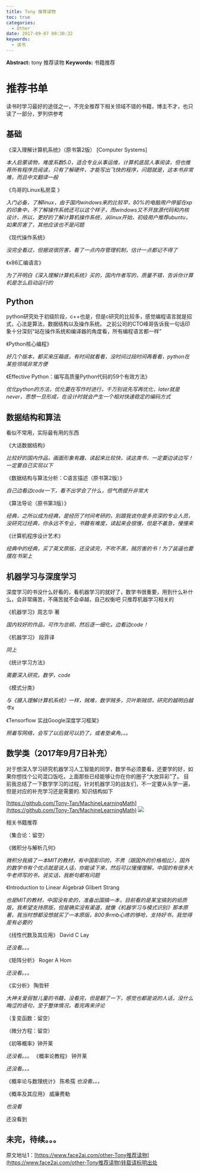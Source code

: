 ```yaml
---
title: Tony 推荐读物
toc: true
categories:
  - Other
date: 2017-09-07 09:30:32
keywords:
  - 读书
---
```

**Abstract:** tony 推荐读物
**Keywords:** 书籍推荐
<!--more-->
# 推荐书单
读书时学习最好的途径之一，不完全推荐下相关领域不错的书籍，博主不才，也只读了一部分，罗列供参考

## 基础
《深入理解计算机系统》（原书第2版） [Computer Systems]

*本人启蒙读物，难度系数5.0，适合专业从事运维，计算机底层人事阅读，但也推荐所有程序员阅读，只有了解硬件，才能写出飞快的程序，问题就是，这本书非常难，而且中文翻译一般*

《鸟哥的Linux私房菜 》

*入门必备，了解linux，由于国内windows来的比较早，80%的电脑用户停留在xp的印象中，不了解操作系统还可以这个样子，而windows又不开放源代码和内核设计，所以，更好的了解计算机操作系统，从linux开始，初级用户推荐ubuntu，如果厉害了，其他应该也不是问题*

《现代操作系统》

*没完全看过，但据说很厉害，看了一点内存管理机制，估计一点都记不得了*

《x86汇编语言》

*为了开明白《深入理解计算机系统》买的，国内作者写的，质量不错，告诉你计算机是怎么启动运行的*


##  Python

python研究处于初级阶段，c++也是，但是c研究的比较多，感觉编程语言就是招式，心法是算法，数据结构以及操作系统。
之前公司的CTO峰哥告诉我一句话印象十分深刻“站在操作系统和编译器的角度看，所有编程语言都一样”

《Python核心编程》

*好几个版本，都买来压箱底，有时间就看看，没时间过段时间再看看，python在某些领域非常方便*

《Effective Python：编写高质量Python代码的59个有效方法》

*优化python的方法，优化要在写作时进行，千万别说先写再优化，later就是never，思想一旦形成，在设计时就会产生一个相对快速稳定的编码方式*

##  数据结构和算法
看似不常用，实际最有用的东西

《大话数据结构》

*比较好的国内作品，画面形象有趣，读起来比较快，读这类书，一定要边读边写！一定要自己实现以下*

《数据结构与算法分析：C语言描述（原书第2版）》

*自己边看边code一下，看不出学会了什么，但气质提升非常大*

《算法导论（原书第3版）》

*经典，之所以成为经典，是经历了时间考研的，别跟我说你是多资深的专业人员，没研究过经典，你永远不专业，书籍有难度，读起来会很慢，但是不着急，慢慢来*

《计算机程序设计艺术》

*经典中的经典，买了英文原版，还没读完，不吹不黑，贼厉害的书！为了装逼也要摆在书架上*


##  机器学习与深度学习
深度学习的书没什么好看的，看机器学习的就好了，数学书很重要，用到什么补什么，会非常痛苦，不痛苦就不会卓越，自己权衡吧
只推荐机器学习相关的

《机器学习》周志华 著

*国内较好的作品，可作为总纲，然后逐一细化，边看边code！*

《机器学习》 段菲译

*同上*

《统计学习方法》

*需要深入研究，数学，code*

《模式分类》

*与《摄入理解计算机系统》一样，贼难，数学贼多，贝叶斯贼烦，研究的越明白越牛x*

《Tensorflow 实战Google深度学习框架》

*照着写网络，会写了以后就可以扔了，或者垫桌角。。。*


##  数学类（2017年9月7日补充）

对于想深入学习研究机器学习人工智能的同学，数学书必须要看，还要学的好，如果你想找个公司混口饭吃，上面那些已经能够让你在你的圈子“大放异彩”了。
目前我总结了一下数学学习的过程，针对机器学习的战友们，不一定要从头学一遍，但是对应的补充学习还是需要的.
知识结构如下

[https://github.com/Tony-Tan/MachineLearningMath](https://github.com/Tony-Tan/MachineLearningMath)
![](https://tony4ai-1251394096.cos.ap-hongkong.myqcloud.com/blog_images/https://raw.githubusercontent.com/Tony-Tan/MachineLearningMath/master/mathRelation.png)

相关书籍推荐

（集合论：留空）

《微积分与解析几何》

*微积分我搞了一本MIT的教材，有中国影印的，不贵（跟国外的价格相比），国外的数学书有个优点就是说人话，你能读下来，然后可以慢慢理解，中国的有很多大牛老师写的书，说实话，我断句都有问题*

《Introduction to Linear Algebra》 Gilbert Strang

*也是MIT的教材，中国没有卖的，准备出国搞一本，目前看的是某宝搞到的纸质版，我希望支持原版，但是确实没有渠道，就像《机器学习与模式识别》那本原著，我当时想都没想就买了一本原版，800多rmb心疼的够呛，支持好书，我觉得是有必要的*

《线性代数及其应用》 David C Lay

*还没看。。。*

《矩阵分析》 Roger A Hom

*还没看。。。*

《实分析》 陶哲轩

*大神关爱弱智儿童的书籍，没看完，但是翻了一下，感觉也都是说的人话，没什么晦涩的语句，至于整体情况，看完再来评论*

（复变函数：留空）

（微分方程：留空）

《初等概率》钟开莱

*还没看。。。*
《概率论教程》 钟开莱

*还没看。。。*

《概率论与数理统计》 陈希孺
*也没看。。。*

《概率及其应用》 威廉费勒

*也没看*


还没看到

##  未完，待续。。。





原文地址1：[https://www.face2ai.com/other-Tony推荐读物](https://www.face2ai.com/other-Tony推荐读物)转载请标明出处
